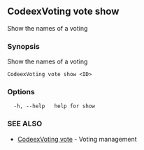 ## CodeexVoting vote show

Show the names of a voting

### Synopsis

Show the names of a voting

```
CodeexVoting vote show <ID>
```

### Options

```
  -h, --help   help for show
```

### SEE ALSO

* [CodeexVoting vote](CodeexVoting_vote.md)	 - Voting management

